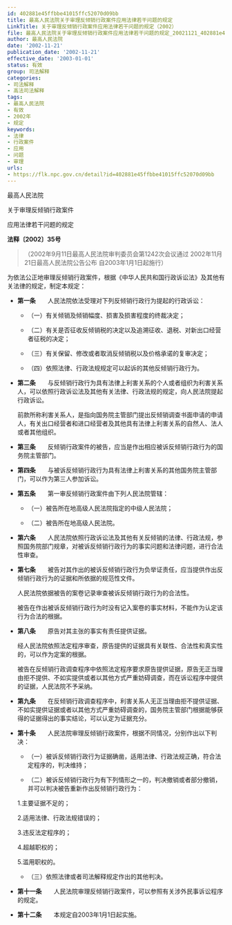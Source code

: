 ```yaml
---
id: 402881e45ffbbe41015ffc52070d09bb
title: 最高人民法院关于审理反倾销行政案件应用法律若干问题的规定
LinkTitle: 关于审理反倾销行政案件应用法律若干问题的规定（2002）
file: 最高人民法院关于审理反倾销行政案件应用法律若干问题的规定_20021121_402881e45ffbbe41015ffc52070d09bb.docx
author: 最高人民法院
date: '2002-11-21'
publication_date: '2002-11-21'
effective_date: '2003-01-01'
status: 有效
group: 司法解释
categories:
- 司法解释
- 高法司法解释
tags:
- 最高人民法院
- 有效
- 2002年
- 规定
keywords:
- 法律
- 行政案件
- 应用
- 问题
- 审理
urls:
- https://flk.npc.gov.cn/detail?id=402881e45ffbbe41015ffc52070d09bb
---
```


最高人民法院

关于审理反倾销行政案件

应用法律若干问题的规定

**法释〔2002〕35号**

> （2002年9月11日最高人民法院审判委员会第1242次会议通过 2002年11月21日最高人民法院公告公布 自2003年1月1日起施行）

为依法公正地审理反倾销行政案件，根据《中华人民共和国行政诉讼法》及其他有关法律的规定，制定本规定：

- **第一条**　　人民法院依法受理对下列反倾销行政行为提起的行政诉讼：

  - （一）有关倾销及倾销幅度、损害及损害程度的终裁决定；

  - （二）有关是否征收反倾销税的决定以及追溯征收、退税、对新出口经营者征税的决定；

  - （三）有关保留、修改或者取消反倾销税以及价格承诺的复审决定；

  - （四）依照法律、行政法规规定可以起诉的其他反倾销行政行为。

- **第二条**　　与反倾销行政行为具有法律上利害关系的个人或者组织为利害关系人，可以依照行政诉讼法及其他有关法律、行政法规的规定，向人民法院提起行政诉讼。

  前款所称利害关系人，是指向国务院主管部门提出反倾销调查书面申请的申请人，有关出口经营者和进口经营者及其他具有法律上利害关系的自然人、法人或者其他组织。

- **第三条**　　反倾销行政案件的被告，应当是作出相应被诉反倾销行政行为的国务院主管部门。

- **第四条**　　与被诉反倾销行政行为具有法律上利害关系的其他国务院主管部门，可以作为第三人参加诉讼。

- **第五条**　　第一审反倾销行政案件由下列人民法院管辖：

  - （一）被告所在地高级人民法院指定的中级人民法院；

  - （二）被告所在地高级人民法院。

- **第六条**　　人民法院依照行政诉讼法及其他有关反倾销的法律、行政法规，参照国务院部门规章，对被诉反倾销行政行为的事实问题和法律问题，进行合法性审查。

- **第七条**　　被告对其作出的被诉反倾销行政行为负举证责任，应当提供作出反倾销行政行为的证据和所依据的规范性文件。

  人民法院依据被告的案卷记录审查被诉反倾销行政行为的合法性。

  被告在作出被诉反倾销行政行为时没有记入案卷的事实材料，不能作为认定该行为合法的根据。

- **第八条**　　原告对其主张的事实有责任提供证据。

  经人民法院依照法定程序审查，原告提供的证据具有关联性、合法性和真实性的，可以作为定案的根据。

  被告在反倾销行政调查程序中依照法定程序要求原告提供证据，原告无正当理由拒不提供、不如实提供或者以其他方式严重妨碍调查，而在诉讼程序中提供的证据，人民法院不予采纳。

- **第九条**　　在反倾销行政调查程序中，利害关系人无正当理由拒不提供证据、不如实提供证据或者以其他方式严重妨碍调查的，国务院主管部门根据能够获得的证据得出的事实结论，可以认定为证据充分。

- **第十条**　　人民法院审理反倾销行政案件，根据不同情况，分别作出以下判决：

  - （一）被诉反倾销行政行为证据确凿，适用法律、行政法规正确，符合法定程序的，判决维持；

  - （二）被诉反倾销行政行为有下列情形之一的，判决撤销或者部分撤销，并可以判决被告重新作出反倾销行政行为：

  1.主要证据不足的；

  2.适用法律、行政法规错误的；

  3.违反法定程序的；

  4.超越职权的；

  5.滥用职权的。

  - （三）依照法律或者司法解释规定作出的其他判决。

- **第十一条**　　人民法院审理反倾销行政案件，可以参照有关涉外民事诉讼程序的规定。

- **第十二条**　　本规定自2003年1月1日起实施。
